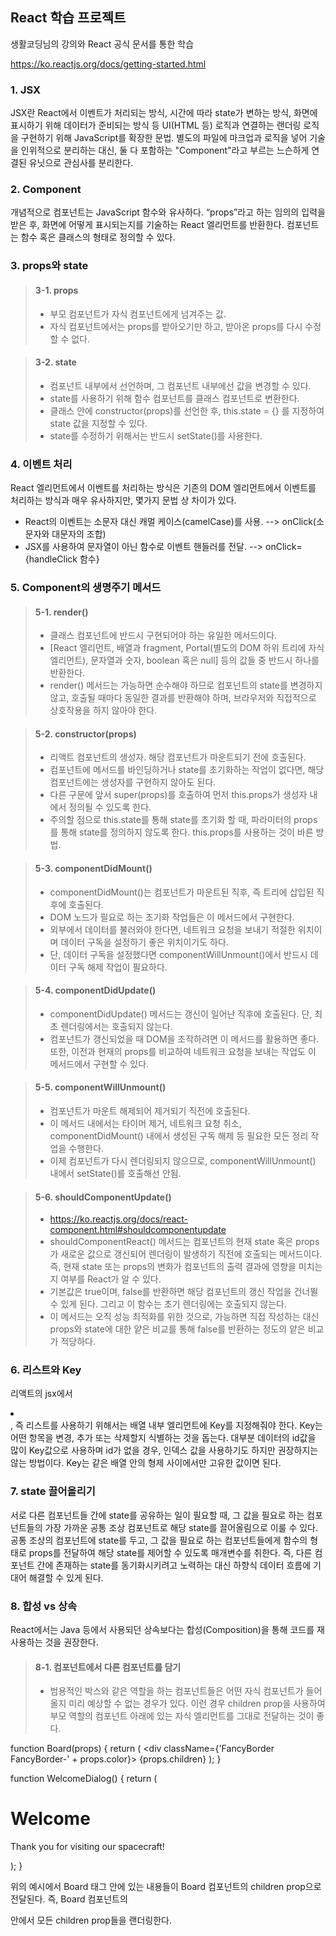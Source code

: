 ## React 학습 프로젝트

생활코딩님의 강의와 React 공식 문서를 통한 학습

https://ko.reactjs.org/docs/getting-started.html



### 1. JSX

JSX란 React에서 이벤트가 처리되는 방식, 시간에 따라 state가 변하는 방식, 화면에 표시하기 위해 데이터가 준비되는 방식 등 UI(HTML 등) 로직과 연결하는 랜더링 로직을 구현하기 위해 JavaScript를 확장한 문법. 별도의 파일에 마크업과 로직을 넣어 기술을 인위적으로 분리하는 대신, 둘 다 포함하는 "Component"라고 부르는 느슨하게 연결된 유닛으로 관심사를 분리한다.



### 2. Component

개념적으로 컴포넌트는 JavaScript 함수와 유사하다. “props”라고 하는 임의의 입력을 받은 후, 화면에 어떻게 표시되는지를 기술하는 React 엘리먼트를 반환한다.
컴포넌트는 함수 혹은 클래스의 형태로 정의할 수 있다.



### 3. props와 state

> #### 3-1. props
> - 부모 컴포넌트가 자식 컴포넌트에게 넘겨주는 값.
> - 자식 컴포넌트에서는 props를 받아오기만 하고, 받아온 props를 다시 수정할 수 없다.

> #### 3-2. state
> - 컴포넌트 내부에서 선언하며, 그 컴포넌트 내부에선 값을 변경할 수 있다.
> - state를 사용하기 위해 함수 컴포넌트를 클래스 컴포넌트로 변환한다.
> - 클래스 안에 constructor(props)를 선언한 후, this.state = {} 를 지정하여 state 값을 지정할 수 있다.
> - state를 수정하기 위해서는 반드시 setState()를 사용한다.



### 4. 이벤트 처리

React 엘리먼트에서 이벤트를 처리하는 방식은 기존의 DOM 엘리먼트에서 이벤트를 처리하는 방식과 매우 유사하지만, 몇가지 문법 상 차이가 있다.
- React의 이벤트는 소문자 대신 캐멀 케이스(camelCase)를 사용. --> onClick(소문자와 대문자의 조합)
- JSX를 사용하여 문자열이 아닌 함수로 이벤트 핸들러를 전달.   --> onClick={handleClick 함수}



### 5. Component의 생명주기 메서드

> #### 5-1. render()
> - 클래스 컴포넌트에 반드시 구현되어야 하는 유일한 메서드이다. 
> - [React 엘리먼트, 배열과 fragment, Portal(별도의 DOM 하위 트리에 자식 엘리먼트), 문자열과 숫자, boolean 혹은 null] 등의 값들 중 반드시 하나를 반환한다.
> - render() 메서드는 가능하면 순수해야 하므로 컴포넌트의 state를 변경하지 않고, 호출될 때마다 동일한 결과를 반환해야 하며, 브라우저와 직접적으로 상호작용을 하지 않아야 한다.

> #### 5-2. constructor(props)
> - 리액트 컴포넌트의 생성자. 해당 컴포넌트가 마운트되기 전에 호출된다.
> - 컴포넌트에 메서드를 바인딩하거나 state를 초기화하는 작업이 없다면, 해당 컴포넌트에는 생성자를 구현하지 않아도 된다.
> - 다른 구문에 앞서 super(props)를 호출하여 먼저 this.props가 생성자 내에서 정의될 수 있도록 한다.
> - 주의할 점으로 this.state를 통해 state를 초기화 할 때, 파라미터의 props를 통해 state를 정의하지 않도록 한다. this.props를 사용하는 것이 바른 방법.

> #### 5-3. componentDidMount()
> - componentDidMount()는 컴포넌트가 마운트된 직후, 즉 트리에 삽입된 직후에 호출된다.
> - DOM 노드가 필요로 하는 초기화 작업들은 이 메서드에서 구현한다. 
> - 외부에서 데이터를 불러와야 한다면, 네트워크 요청을 보내기 적절한 위치이며 데이터 구독을 설정하기 좋은 위치이기도 하다.
> - 단, 데이터 구독을 설정했다면 componentWillUnmount()에서 반드시 데이터 구독 해제 작업이 필요하다.

> #### 5-4. componentDidUpdate()
> - componentDidUpdate() 메서드는 갱신이 일어난 직후에 호출된다. 단, 최초 렌더링에서는 호출되지 않는다.
> - 컴포넌트가 갱신되었을 때 DOM을 조작하려면 이 메서드를 활용하면 좋다. 또한, 이전과 현재의 props를 비교하여 네트워크 요청을 보내는 작업도 이 메서드에서 구현할 수 있다.

> #### 5-5. componentWillUnmount()
> - 컴포넌트가 마운트 해제되어 제거되기 직전에 호출된다. 
> - 이 메서드 내에서는 타이머 제거, 네트워크 요청 취소, componentDidMount() 내에서 생성된 구독 해제 등 필요한 모든 정리 작업을 수행한다.
> - 이제 컴포넌트가 다시 렌더링되지 않으므로, componentWillUnmount() 내에서 setState()를 호출해선 안됨.

> #### 5-6. shouldComponentUpdate()
> - https://ko.reactjs.org/docs/react-component.html#shouldcomponentupdate
> - shouldComponentReact() 메서드는 컴포넌트의 현재 state 혹은 props가 새로운 값으로 갱신되어 렌더링이 발생하기 직전에 호출되는 메서드이다.
즉, 현재 state 또는 props의 변화가 컴포넌트의 출력 결과에 영향을 미치는지 여부를 React가 알 수 있다.
> - 기본값은 true이며, false를 반환하면 해당 컴포넌트의 갱신 작업을 건너뛸 수 있게 된다. 그리고 이 함수는 초기 렌더링에는 호출되지 않는다.
> - 이 메서드는 오직 성능 최적화를 위한 것으로, 가능하면 직접 작성하는 대신 props와 state에 대한 얕은 비교를 통해 false를 반환하는 정도의 얕은 비교가 적당하다.



### 6. 리스트와 Key

리액트의 jsx에서 <li></li>, 즉 리스트를 사용하기 위해서는 배열 내부 엘리먼트에 Key를 지정해줘야 한다. Key는 어떤 항목을 변경, 추가 또는 삭제할지 식별하는 것을 돕는다. 대부분 데이터의 id값을 많이 Key값으로 사용하며 id가 없을 경우, 인덱스 값을 사용하기도 하지만 권장하지는 않는 방법이다. Key는 같은 배열 안의 형제 사이에서만 고유한 값이면 된다.



### 7. state 끌어올리기

서로 다른 컴포넌트들 간에 state를 공유하는 일이 필요할 때, 그 값을 필요로 하는 컴포넌트들의 가장 가까운 공통 조상 컴포넌트로 해당 state를 끌어올림으로 이룰 수 있다. 공통 조상의 컴포넌트에 state를 두고, 그 값을 필요로 하는 컴포넌트들에게 함수의 형태로 props를 전달하여 해당 state를 제어할 수 있도록 매개변수를 취한다. 즉, 다른 컴포넌트 간에 존재하는 state를 동기화시키려고 노력하는 대신 하향식 데이터 흐름에 기대어 해결할 수 있게 된다.



### 8. 합성 vs 상속
React에서는 Java 등에서 사용되던 상속보다는 합성(Composition)을 통해 코드를 재사용하는 것을 권장한다. 

> #### 8-1. 컴포넌트에서 다른 컴포넌트를 담기
> - 범용적인 박스와 같은 역할을 하는 컴포넌트들은 어떤 자식 컴포넌트가 들어올지 미리 예상할 수 없는 경우가 있다. 이런 경우 children prop을 사용하여 부모 역할의 컴포넌트 아래에 있는 자식 엘리먼트를 그대로 전달하는 것이 좋다.

function Board(props) {
  return (
    <div className={'FancyBorder FancyBorder-' + props.color}>
      {props.children}
    </div>
  );
}

function WelcomeDialog() {
  return (
    <Board color="blue">
      <h1 className="Dialog-title">
        Welcome
      </h1>
      <p className="Dialog-message">
        Thank you for visiting our spacecraft!
      </p>
    </Board>
  );
}

위의 예시에서 Board 태그 안에 있는 내용들이 Board 컴포넌트의 children prop으로 전달된다. 즉, Board 컴포넌트의 <div> 안에서 모든 children prop들을 랜더링한다.